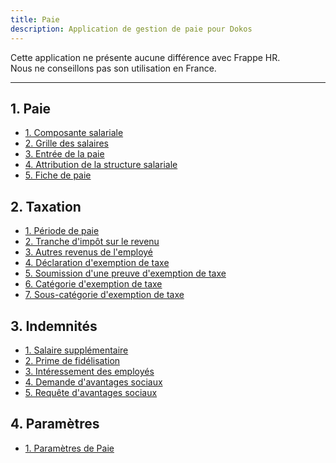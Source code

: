 ```yaml
---
title: Paie
description: Application de gestion de paie pour Dokos
---
```


Cette application ne présente aucune différence avec Frappe HR.  
Nous ne conseillons pas son utilisation en France.  

---

## 1. Paie

- [1. Composante salariale](/dokos/hrms/paie/salary-component)
- [2. Grille des salaires](/dokos/hrms/paie/salary-structure)
- [3. Entrée de la paie](/dokos/hrms/paie/payroll-entry)
- [4. Attribution de la structure salariale](/dokos/hrms/paie/salary-structure-assignment)
- [5. Fiche de paie](/dokos/hrms/paie/salary-slip)

## 2. Taxation

- [1. Période de paie](/dokos/hrms/paie/payroll-period)
- [2. Tranche d'impôt sur le revenu](/dokos/hrms/paie/income-tax-slab)
- [3. Autres revenus de l'employé](/dokos/hrms/paie/employee-other-income)
- [4. Déclaration d'exemption de taxe](/dokos/hrms/paie/employee-tax-exemption-declaration)
- [5. Soumission d'une preuve d'exemption de taxe](/dokos/hrms/paie/employee-tax-exemption-proof-submission)
- [6. Catégorie d'exemption de taxe](/dokos/hrms/paie/employee-tax-exemption-category)
- [7. Sous-catégorie d'exemption de taxe](/dokos/hrms/paie/employee-tax-exemption-sub-category)


## 3. Indemnités

- [1. Salaire supplémentaire](/dokos/hrms/paie/additional-salary)
- [2. Prime de fidélisation](/dokos/hrms/paie/retention-bonus)
- [3. Intéressement des employés](/dokos/hrms/paie/employee-incentive)
- [4. Demande d'avantages sociaux](/dokos/hrms/paie/employee-benefit-application)
- [5. Requête d'avantages sociaux](/dokos/hrms/paie/employee-benefit-claim)


## 4. Paramètres

- [1. Paramètres de Paie](/dokos/hrms/paie/payroll-settings)
